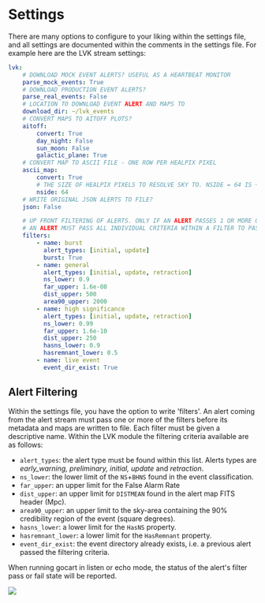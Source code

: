 # Settings

There are many options to configure to your liking within the settings file, and all settings are documented within the comments in the settings file. For example here  are the LVK stream settings:

```yaml
lvk:
    # DOWNLOAD MOCK EVENT ALERTS? USEFUL AS A HEARTBEAT MONITOR
    parse_mock_events: True
    # DOWNLOAD PRODUCTION EVENT ALERTS?
    parse_real_events: False
    # LOCATION TO DOWNLOAD EVENT ALERT AND MAPS TO
    download_dir: ~/lvk_events
    # CONVERT MAPS TO AITOFF PLOTS?
    aitoff:
        convert: True
        day_night: False
        sun_moon: False
        galactic_plane: True
    # CONVERT MAP TO ASCII FILE - ONE ROW PER HEALPIX PIXEL
    ascii_map:
        convert: True
        # THE SIZE OF HEALPIX PIXELS TO RESOLVE SKY TO. NSIDE = 64 IS ~0.84 deg2 PER PIXEL.
        nside: 64
    # WRITE ORIGINAL JSON ALERTS TO FILE?
    json: False

    # UP FRONT FILTERING OF ALERTS. ONLY IF AN ALERT PASSES 1 OR MORE OF THESE FILTERS WILL THE ALERT (AND ASSOCIATED ASSETS) GET WRITTEN TO FILE
    # AN ALERT MUST PASS ALL INDIVIDUAL CRITERIA WITHIN A FILTER TO PASS
    filters:
        - name: burst
          alert_types: [initial, update]
          burst: True
        - name: general
          alert_types: [initial, update, retraction]
          ns_lower: 0.9
          far_upper: 1.6e-08
          dist_upper: 500
          area90_upper: 2000
        - name: high significance
          alert_types: [initial, update, retraction]
          ns_lower: 0.99
          far_upper: 1.6e-10
          dist_upper: 250
          hasns_lower: 0.9
          hasremnant_lower: 0.5
        - name: live event
          event_dir_exist: True
```

## Alert Filtering

Within the settings file, you have the option to write 'filters'. An alert coming from the alert stream must pass one or more of the filters before its metadata and maps are written to file. Each filter must be given a descriptive name. Within the LVK module the filtering criteria available are as follows:

- `alert_types`: the alert type must be found within this list. Alerts types are *early_warning, preliminary, initial, update* and *retraction*.
- `ns_lower`: the lower limit of the `NS`+`BHNS` found in the event classification.
- `far_upper`: an upper limit for the False Alarm Rate
- `dist_upper`: an upper limit for `DISTMEAN` found in the alert map FITS header (Mpc).
- `area90_upper`: an upper limit to the sky-area containing the 90% credibility region of the event (square degrees).
- `hasns_lower`: a lower limit for the `HasNS` property.
- `hasremnant_lower`: a lower limit for the `HasRemnant` property.
- `event_dir_exist`: the event directory already exists, i.e. a previous alert passed the filtering criteria.

When running gocart in listen or echo mode, the status of the alert's filter pass or fail state will be reported.

[![](https://live.staticflickr.com/65535/52848491113_7dac07cd30_z.png)](https://live.staticflickr.com/65535/52848491113_7dac07cd30_o.png)



